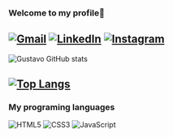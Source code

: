 ### Welcome to my profile👐
[![Gmail](https://img.shields.io/badge/Gmail-D14836?style=for-the-badge&logo=gmail&logoColor=white)]()
[![LinkedIn](https://img.shields.io/badge/linkedin-%230077B5.svg?style=for-the-badge&logo=linkedin&logoColor=white)](https://www.linkedin.com/in/gustavo-rocha-a047a426a/)
[![Instagram](https://img.shields.io/badge/Instagram-%23E4405F.svg?style=for-the-badge&logo=Instagram&logoColor=white)](https://www.instagram.com/delaroche_303/)
---
![Gustavo GitHub stats](https://github-readme-stats.vercel.app/api?username=Gus303&show_icons=true&theme=radical)

[![Top Langs](https://github-readme-stats.vercel.app/api/top-langs/?username=Gus303&layout=compact)](https://github.com/anuraghazra/github-readme-stats)
---
### My programing languages
![HTML5](https://img.shields.io/badge/html5-%23E34F26.svg?style=for-the-badge&logo=html5&logoColor=white) 
![CSS3](https://img.shields.io/badge/css3-%231572B6.svg?style=for-the-badge&logo=css3&logoColor=white)
![JavaScript](https://img.shields.io/badge/javascript-%23323330.svg?style=for-the-badge&logo=javascript&logoColor=%23F7DF1E)
